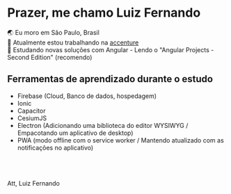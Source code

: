 <h1 align="left">Prazer, me chamo Luiz Fernando</h1>

🌏  Eu moro em São Paulo, Brasil <br/>
🔭  Atualmente estou trabalhando na [accenture](https://www.accenture.com/br-pt) <br/>
🌱  Estudando novas soluções com Angular - Lendo o "Angular Projects - Second Edition" (recomendo) <br/>

## Ferramentas de aprendizado durante o estudo

- Firebase (Cloud, Banco de dados, hospedagem)
- Ionic
- Capacitor
- CesiumJS
- Electron (Adicionando uma biblioteca do editor WYSIWYG / Empacotando um aplicativo de desktop)
- PWA (modo offline com o service worker / Mantendo atualizado com as notificações no aplicativo)

 <br/> <br/> <br/>
Att, Luiz Fernando
